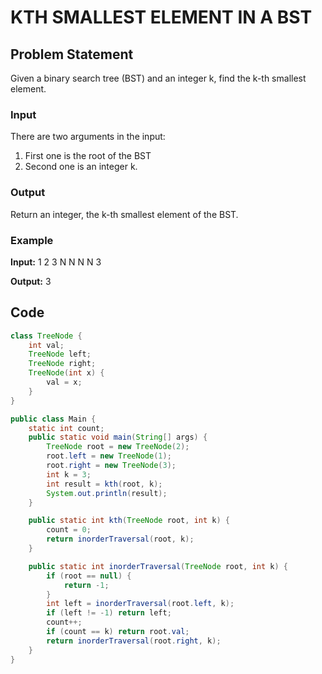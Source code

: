 # KTH SMALLEST ELEMENT IN A BST

## Problem Statement
Given a binary search tree (BST) and an integer k, find the k-th smallest element.

### Input
There are two arguments in the input:
1. First one is the root of the BST
2. Second one is an integer k.

### Output
Return an integer, the k-th smallest element of the BST.

### Example
**Input:**
1 2 3 N N N N
3

**Output:**
3


## Code

```java
class TreeNode {
    int val;
    TreeNode left;
    TreeNode right;
    TreeNode(int x) {
        val = x;
    }
}

public class Main {
    static int count;
    public static void main(String[] args) {
        TreeNode root = new TreeNode(2);
        root.left = new TreeNode(1);
        root.right = new TreeNode(3);
        int k = 3;   
        int result = kth(root, k);
        System.out.println(result);
    }

    public static int kth(TreeNode root, int k) {
        count = 0; 
        return inorderTraversal(root, k);
    }

    public static int inorderTraversal(TreeNode root, int k) {
        if (root == null) {
            return -1;
        }
        int left = inorderTraversal(root.left, k);
        if (left != -1) return left; 
        count++;
        if (count == k) return root.val; 
        return inorderTraversal(root.right, k);
    }
}
```
